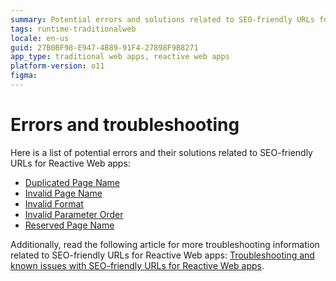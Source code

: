 ```yaml
---
summary: Potential errors and solutions related to SEO-friendly URLs for Reactive Web apps
tags: runtime-traditionalweb
locale: en-us
guid: 27B0BF98-E947-4B89-91F4-27898F9B8271
app_type: traditional web apps, reactive web apps
platform-version: o11
figma:
---
```


# Errors and troubleshooting  

Here is a list of potential errors and their solutions related to SEO-friendly URLs for Reactive Web apps:  

* [Duplicated Page Name](../../ref/errors-and-warnings/errors/duplicated-page-name.md)  
* [Invalid Page Name](../../ref/errors-and-warnings/errors/invalid-page-name.md)  
* [Invalid Format](../../ref/errors-and-warnings/errors/invalid-format-page-name.md)  
* [Invalid Parameter Order](../../ref/errors-and-warnings/errors/invalid-parameter-order.md)  
* [Reserved Page Name](../../ref/errors-and-warnings/errors/reserved-page-name.md)  

Additionally, read the following article for more troubleshooting information related to SEO-friendly URLs for Reactive Web apps: [Troubleshooting and known issues with SEO-friendly URLs for Reactive Web apps](https://success.outsystems.com/Support/Troubleshooting/Application_runtime/Troubleshooting_and_known_issues_with_SEO-friendly_URLs_for_Reactive_Web_Apps?_gl=1*1mivzjn*_ga*ODg5MTQxMzYxLjE2NTUyMTg3ODE.*_ga_ZD4DTMHWR2*MTY2NDQ3MDU0My4yMDMuMS4xNjY0NDcwNTY2LjM3LjAuMA..).  
